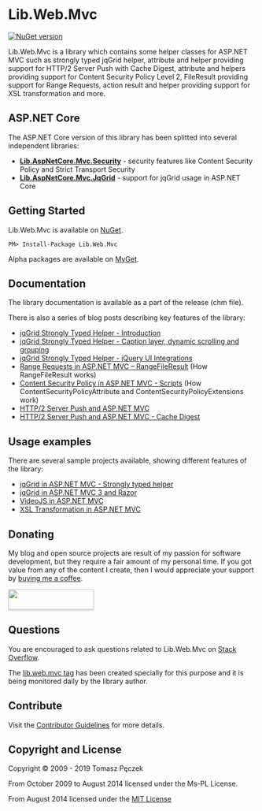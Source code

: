 Lib.Web.Mvc 
===========
[![NuGet version](https://badge.fury.io/nu/Lib.Web.Mvc.svg)](http://badge.fury.io/nu/Lib.Web.Mvc)

Lib.Web.Mvc is a library which contains some helper classes for ASP.NET MVC such as strongly typed jqGrid helper, attribute and helper providing support for HTTP/2 Server Push with Cache Digest, attribute and helpers providing support for Content Security Policy Level 2, FileResult providing support for Range Requests, action result and helper providing support for XSL transformation and more.

## ASP.NET Core

The ASP.NET Core version of this library has been splitted into several independent libraries:
- **[Lib.AspNetCore.Mvc.Security](https://github.com/tpeczek/Lib.AspNetCore.Mvc.Security)** - security features like Content Security Policy and Strict Transport Security
- **[Lib.AspNetCore.Mvc.JqGrid](https://github.com/tpeczek/Lib.AspNetCore.Mvc.JqGrid)** - support for jqGrid usage in ASP.NET Core

## Getting Started

Lib.Web.Mvc is available on [NuGet](https://www.nuget.org/packages/Lib.Web.Mvc/).

```
PM> Install-Package Lib.Web.Mvc
```

Alpha packages are available on [MyGet](http://tpeczek.com/2013/01/using-alpha-libwebmvc-nuget-packages.html).

## Documentation

The library documentation is available as a part of the release (chm file).

There is also a series of blog posts describing key features of the library:

- [jqGrid Strongly Typed Helper - Introduction](http://tpeczek.com/2011/03/jqgrid-and-aspnet-mvc-strongly-typed.html)
- [jqGrid Strongly Typed Helper - Caption layer, dynamic scrolling and grouping](http://tpeczek.com/2011/07/jqgrid-strongly-typed-helper-caption.html)
- [jqGrid Strongly Typed Helper - jQuery UI Integrations](http://tpeczek.com/2013/02/jqgrid-strongly-typed-helper-jquery-ui.html)
- [Range Requests in ASP.NET MVC – RangeFileResult](http://tpeczek.com/2011/10/range-requests-in-aspnet-mvc.html) (How RangeFileResult works)
- [Content Security Policy in ASP.NET MVC - Scripts](http://tpeczek.com/2015/06/content-security-policy-in-aspnet-mvc.html) (How ContentSecurityPolicyAttribute and ContentSecurityPolicyExtensions work)
- [HTTP/2 Server Push and ASP.NET MVC](http://tpeczek.com/2016/12/one-of-new-features-in-http2-is-server.html)
- [HTTP/2 Server Push and ASP.NET MVC - Cache Digest](http://tpeczek.com/2017/01/http2-server-push-and-aspnet-mvc-cache.html)

## Usage examples

There are several sample projects available, showing different features of the library:

- [jqGrid in ASP.NET MVC - Strongly typed helper](http://tpeczek.codeplex.com/releases/view/62741)
- [jqGrid in ASP.NET MVC 3 and Razor](http://tpeczek.codeplex.com/releases/view/61796)
- [VideoJS in ASP.NET MVC](http://tpeczek.codeplex.com/releases/view/74711)
- [XSL Transformation in ASP.NET MVC](http://tpeczek.codeplex.com/releases/view/45199)

## Donating

My blog and open source projects are result of my passion for software development, but they require a fair amount of my personal time. If you got value from any of the content I create, then I would appreciate your support by [buying me a coffee](https://www.buymeacoffee.com/tpeczek).

<a href="https://www.buymeacoffee.com/tpeczek"><img src="https://www.buymeacoffee.com/assets/img/custom_images/black_img.png" style="height: 41px !important;width: 174px !important;box-shadow: 0px 3px 2px 0px rgba(190, 190, 190, 0.5) !important;-webkit-box-shadow: 0px 3px 2px 0px rgba(190, 190, 190, 0.5) !important;"  target="_blank"></a>

## Questions
You are encouraged to ask questions related to Lib.Web.Mvc on [Stack Overflow](http://stackoverflow.com/).

The [lib.web.mvc tag](http://stackoverflow.com/questions/tagged/lib.web.mvc) has been created specially for this purpose and it is being monitored daily by the library author.


## Contribute

Visit the [Contributor Guidelines](https://github.com/tpeczek/Lib.Web.Mvc/blob/master/CONTRIBUTING.md) for more details.

## Copyright and License

Copyright © 2009 - 2019 Tomasz Pęczek

From October 2009 to August 2014 licensed under the Ms-PL License.

From August 2014 licensed under the [MIT License](https://github.com/tpeczek/Lib.Web.Mvc/blob/master/LICENSE.md)
